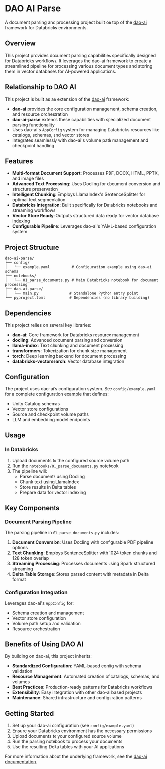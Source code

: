 # DAO AI Parse

A document parsing and processing project built on top of the [dao-ai](https://github.com/natefleming/dao-ai) framework for Databricks environments.

## Overview

This project provides document parsing capabilities specifically designed for Databricks workflows. It leverages the dao-ai framework to create a streamlined pipeline for processing various document types and storing them in vector databases for AI-powered applications.

## Relationship to DAO AI

This project is built as an extension of the [dao-ai](https://github.com/natefleming/dao-ai) framework:

- **dao-ai** provides the core configuration management, schema creation, and resource orchestration
- **dao-ai-parse** extends these capabilities with specialized document parsing functionality
- Uses dao-ai's `AppConfig` system for managing Databricks resources like catalogs, schemas, and vector stores
- Integrates seamlessly with dao-ai's volume path management and checkpoint handling

## Features

- **Multi-format Document Support**: Processes PDF, DOCX, HTML, PPTX, and image files
- **Advanced Text Processing**: Uses Docling for document conversion and structure preservation
- **Intelligent Chunking**: Employs LlamaIndex's SentenceSplitter for optimal text segmentation
- **Databricks Integration**: Built specifically for Databricks notebooks and streaming workflows
- **Vector Store Ready**: Outputs structured data ready for vector database indexing
- **Configurable Pipeline**: Leverages dao-ai's YAML-based configuration system

## Project Structure

```
dao-ai-parse/
├── config/
│   └── example.yaml          # Configuration example using dao-ai schema
├── notebooks/
│   └── 01_parse_documents.py # Main Databricks notebook for document processing
├── dao-ai-parse/
│   └── main.py              # Standalone Python entry point
└── pyproject.toml           # Dependencies (no library building)
```

## Dependencies

This project relies on several key libraries:

- **dao-ai**: Core framework for Databricks resource management
- **docling**: Advanced document parsing and conversion
- **llama-index**: Text chunking and document processing
- **transformers**: Tokenization for chunk size management
- **torch**: Deep learning backend for document processing
- **databricks-vectorsearch**: Vector database integration

## Configuration

The project uses dao-ai's configuration system. See `config/example.yaml` for a complete configuration example that defines:

- Unity Catalog schemas
- Vector store configurations
- Source and checkpoint volume paths
- LLM and embedding model endpoints

## Usage

### In Databricks

1. Upload documents to the configured source volume path
2. Run the `notebooks/01_parse_documents.py` notebook
3. The pipeline will:
   - Parse documents using Docling
   - Chunk text using LlamaIndex
   - Store results in Delta tables
   - Prepare data for vector indexing

## Key Components

### Document Parsing Pipeline

The parsing pipeline in `01_parse_documents.py` includes:

1. **Document Conversion**: Uses Docling with configurable PDF pipeline options
2. **Text Chunking**: Employs SentenceSplitter with 1024 token chunks and 128 token overlap
3. **Streaming Processing**: Processes documents using Spark structured streaming
4. **Delta Table Storage**: Stores parsed content with metadata in Delta format

### Configuration Integration

Leverages dao-ai's `AppConfig` for:
- Schema creation and management
- Vector store configuration
- Volume path setup and validation
- Resource orchestration

## Benefits of Using DAO AI

By building on dao-ai, this project inherits:

- **Standardized Configuration**: YAML-based config with schema validation
- **Resource Management**: Automated creation of catalogs, schemas, and volumes
- **Best Practices**: Production-ready patterns for Databricks workflows
- **Extensibility**: Easy integration with other dao-ai based projects
- **Maintenance**: Shared infrastructure and configuration patterns

## Getting Started

1. Set up your dao-ai configuration (see `config/example.yaml`)
2. Ensure your Databricks environment has the necessary permissions
3. Upload documents to your configured source volume
4. Run the parsing notebook to process your documents
5. Use the resulting Delta tables with your AI applications

For more information about the underlying framework, see the [dao-ai documentation](https://github.com/natefleming/dao-ai).
